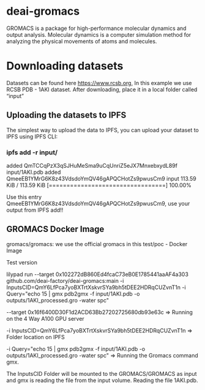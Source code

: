 # deai-gromacs
GROMACS is a package for high-performance molecular dynamics and output analysis. Molecular dynamics is a computer simulation method for analyzing the physical movements of atoms and molecules.

# Downloading datasets​

Datasets can be found here https://www.rcsb.org, In this example we use RCSB PDB - 1AKI dataset. After downloading, place it in a local folder called “input”

## Uploading the datasets to IPFS​

The simplest way to upload the data to IPFS, you can upload your dataset to IPFS using IPFS CLI:
### ipfs add -r input/

added QmTCCqPzX3qSJHuMeSma9uCqUnriZ5eJX7MnxebxydL89f input/1AKI.pdb
added QmeeEB1YMrG6K8z43VdsdoYmQV46gAPQCHotZs9pwusCm9 input
 113.59 KiB / 113.59 KiB [=================================] 100.00%

 Use this entry QmeeEB1YMrG6K8z43VdsdoYmQV46gAPQCHotZs9pwusCm9, use your output from IPFS add!!

## GROMACS Docker Image

gromacs/gromacs: we use the official gromacs in this test/poc - Docker Image

Test version

lilypad run --target 0x102272dB860Ed4fcaC73eB0E1785441aaAF4a303 github.com/deai-factory/deai-gromacs:main -i InputsCID=QmY6LfPca7yoBXTrtXskvrSYa9bh5tDEE2HDRqCUZvnT1n -i Query="echo 15 | gmx pdb2gmx -f input/1AKI.pdb -o outputs/1AKI_processed.gro -water spc"


--target 0x16f6400D30F1d2ACD63Bb27202725680db93e63c => Running on the 4 Way A100 GPU server

-i InputsCID=QmY6LfPca7yoBXTrtXskvrSYa9bh5tDEE2HDRqCUZvnT1n => Folder location on IPFS

-i Query="echo 15 | gmx pdb2gmx -f input/1AKI.pdb -o outputs/1AKI_processed.gro -water spc" => Running the Gromacs command gmx. 

The InputsCID Folder will be mounted to the GROMACS/GROMACS as input and gmx is reading the file from the input volume. Reading the file 1AKI.pdb. 
